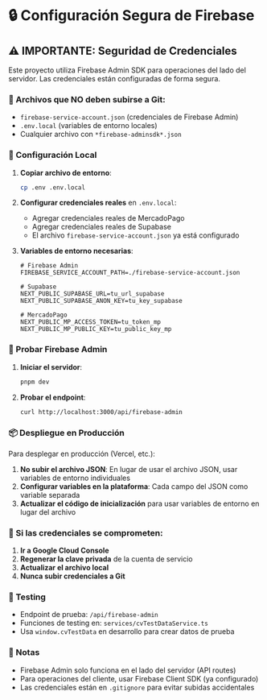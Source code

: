 # 🔒 Configuración Segura de Firebase

## ⚠️ IMPORTANTE: Seguridad de Credenciales

Este proyecto utiliza Firebase Admin SDK para operaciones del lado del servidor. Las credenciales están configuradas de forma segura.

### 📁 Archivos que NO deben subirse a Git:

- `firebase-service-account.json` (credenciales de Firebase Admin)
- `.env.local` (variables de entorno locales)
- Cualquier archivo con `*firebase-adminsdk*.json`

### 🔧 Configuración Local

1. **Copiar archivo de entorno**:
   ```bash
   cp .env .env.local
   ```

2. **Configurar credenciales reales** en `.env.local`:
   - Agregar credenciales reales de MercadoPago
   - Agregar credenciales reales de Supabase
   - El archivo `firebase-service-account.json` ya está configurado

3. **Variables de entorno necesarias**:
   ```env
   # Firebase Admin
   FIREBASE_SERVICE_ACCOUNT_PATH=./firebase-service-account.json
   
   # Supabase
   NEXT_PUBLIC_SUPABASE_URL=tu_url_supabase
   NEXT_PUBLIC_SUPABASE_ANON_KEY=tu_key_supabase
   
   # MercadoPago
   NEXT_PUBLIC_MP_ACCESS_TOKEN=tu_token_mp
   NEXT_PUBLIC_MP_PUBLIC_KEY=tu_public_key_mp
   ```

### 🚀 Probar Firebase Admin

1. **Iniciar el servidor**:
   ```bash
   pnpm dev
   ```

2. **Probar el endpoint**:
   ```bash
   curl http://localhost:3000/api/firebase-admin
   ```

### 📦 Despliegue en Producción

Para desplegar en producción (Vercel, etc.):

1. **No subir el archivo JSON**: En lugar de usar el archivo JSON, usar variables de entorno individuales
2. **Configurar variables en la plataforma**: Cada campo del JSON como variable separada
3. **Actualizar el código de inicialización** para usar variables de entorno en lugar del archivo

### 🔐 Si las credenciales se comprometen:

1. **Ir a Google Cloud Console**
2. **Regenerar la clave privada** de la cuenta de servicio
3. **Actualizar el archivo local**
4. **Nunca subir credenciales a Git**

### 🧪 Testing

- Endpoint de prueba: `/api/firebase-admin`
- Funciones de testing en: `services/cvTestDataService.ts`
- Usa `window.cvTestData` en desarrollo para crear datos de prueba

### 📝 Notas

- Firebase Admin solo funciona en el lado del servidor (API routes)
- Para operaciones del cliente, usar Firebase Client SDK (ya configurado)
- Las credenciales están en `.gitignore` para evitar subidas accidentales
